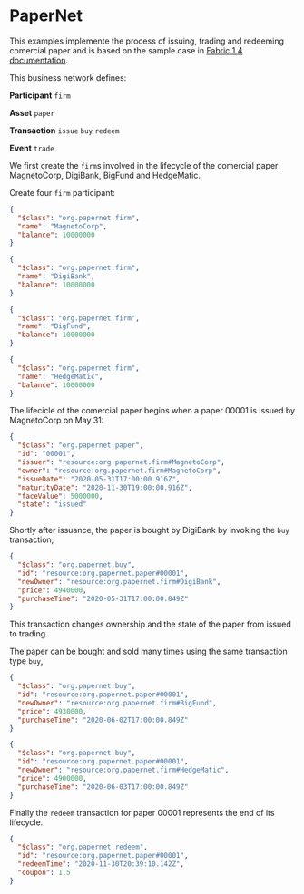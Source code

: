 # PaperNet

This examples implemente the process of issuing, trading and redeeming comercial paper and is based on the sample case 
in [Fabric 1.4 documentation](https://hyperledger-fabric.readthedocs.io/en/release-1.4/tutorial/commercial_paper.html).

This business network defines:

 **Participant**
`firm`

**Asset**
`paper`

**Transaction**
`issue`
`buy`
`redeem`

**Event**
`trade`

We first create the `firm`s involved in the lifecycle of the comercial paper: MagnetoCorp, DigiBank, BigFund and HedgeMatic.

Create four `firm` participant:

```json
{
  "$class": "org.papernet.firm",
  "name": "MagnetoCorp",
  "balance": 10000000
}
```

```json
{
  "$class": "org.papernet.firm",
  "name": "DigiBank",
  "balance": 10000000
}
```
```json
{
  "$class": "org.papernet.firm",
  "name": "BigFund",
  "balance": 10000000
}
```
```json
{
  "$class": "org.papernet.firm",
  "name": "HedgeMatic",
  "balance": 10000000
}
```

The lifecicle of the comercial paper begins when a paper 00001 is issued by MagnetoCorp on May 31:

```json
{
  "$class": "org.papernet.paper",
  "id": "00001",
  "issuer": "resource:org.papernet.firm#MagnetoCorp",
  "owner": "resource:org.papernet.firm#MagnetoCorp",
  "issueDate": "2020-05-31T17:00:00.916Z",
  "maturityDate": "2020-11-30T19:00:00.916Z",
  "faceValue": 5000000,
  "state": "issued"
}
```

Shortly after issuance, the paper is bought by DigiBank by invoking the `buy` transaction,

```json
{
  "$class": "org.papernet.buy",
  "id": "resource:org.papernet.paper#00001",
  "newOwner": "resource:org.papernet.firm#DigiBank",
  "price": 4940000,
  "purchaseTime": "2020-05-31T17:00:00.849Z"
}
```
This transaction changes ownership and the state of the paper from issued to trading.

The paper can be bought and sold many times using the same transaction type `buy`,

```json
{
  "$class": "org.papernet.buy",
  "id": "resource:org.papernet.paper#00001",
  "newOwner": "resource:org.papernet.firm#BigFund",
  "price": 4930000,
  "purchaseTime": "2020-06-02T17:00:00.849Z"
}
```

```json
{
  "$class": "org.papernet.buy",
  "id": "resource:org.papernet.paper#00001",
  "newOwner": "resource:org.papernet.firm#HedgeMatic",
  "price": 4900000,
  "purchaseTime": "2020-06-03T17:00:00.849Z"
}
```
Finally the `redeem` transaction for paper 00001 represents the end of its lifecycle. 

```json
{
  "$class": "org.papernet.redeem",
  "id": "resource:org.papernet.paper#00001",
  "redeemTime": "2020-11-30T20:39:10.142Z",
  "coupon": 1.5
}
```


